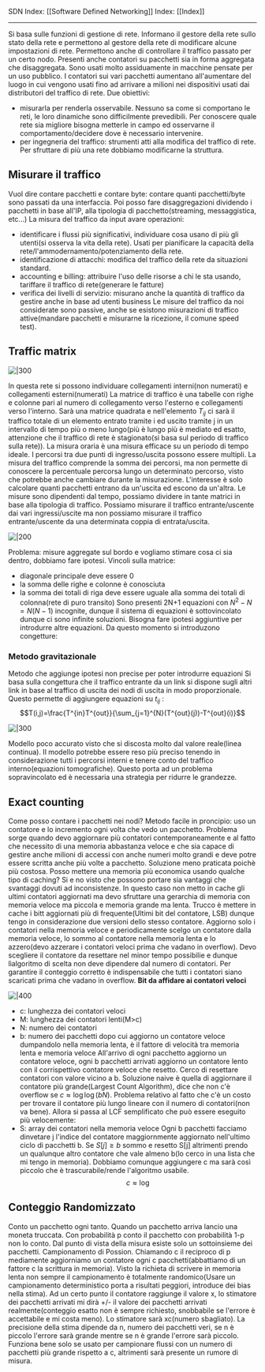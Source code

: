 SDN Index: [[Software Defined Networking]]
Index: [[Index]]

---
Si basa sulle funzioni di gestione di rete. Informano il gestore della rete sullo stato della rete e permettono al gestore della rete di modificare alcune impostazioni di rete. Permettono anche di controllare il traffico passato per un certo nodo.
Presenti anche contatori su pacchetti sia in forma aggregata che disaggregata.
Sono usati molto assiduamente in macchine pensate per un uso pubblico.
I contatori sui vari pacchetti aumentano all'aumentare del luogo in cui vengono usati fino ad arrivare a milioni nei dispositivi usati dai distributori del traffico di rete.
Due obiettivi:
- misurarla per renderla osservabile. Nessuno sa come si comportano le reti, le loro dinamiche sono difficilmente prevedibili. Per conoscere quale rete sia migliore bisogna metterle in campo ed osservarne il comportamento/decidere dove è necessario intervenire.
- per ingegneria del traffico: strumenti atti alla modifica del traffico di rete.
Per sfruttare di più una rete dobbiamo modificarne la struttura. 
## Misurare il traffico
Vuol dire contare pacchetti e contare byte: contare quanti pacchetti/byte sono passati da una interfaccia. Poi posso fare disaggregazioni dividendo i pacchetti in base all'IP, alla tipologia di pacchetto(streaming, messaggistica, etc...)
La misura del traffico da input avare operazioni:
- identificare i flussi più significativi, individuare cosa usano di più gli utenti(si osserva la vita della rete). Usati per pianificare la capacità della rete/l'ammodernamento/potenziamento della rete.
- identificazione di attacchi: modifica del traffico della rete da situazioni standard.
- accounting e billing: attribuire l'uso delle risorse a chi le sta usando, tariffare il traffico di rete(generare le fatture)
- verifica dei livelli di servizio: misurano anche la quantità di traffico da gestire anche in base ad utenti business
Le misure del traffico da noi considerate sono passive, anche se esistono misurazioni di traffico attive(mandare pacchetti e misurarne la ricezione, il comune speed test).
## Traffic matrix

![|300](https://i.imgur.com/yvoLx46.png)

In questa rete si possono individuare collegamenti interni(non numerati) e collegamenti esterni(numerati)
La matrice di traffico è una tabelle con righe e colonne pari al numero di collegamento verso l'esterno e collegamenti verso l'interno. Sarà una matrice quadrata e nell'elemento $T_{ij}$ ci sarà il traffico totale di un elemento entrato tramite i ed uscito tramite j in un intervallo di tempo più o meno lungo(più è lungo più è mediato ed esatto, attenzione che il traffico di rete è stagionato(si basa sul periodo di traffico sulla rete)).
La misura oraria è una misura efficace su un periodo di tempo ideale.
I percorsi tra due punti di ingresso/uscita possono essere multipli. La misura del traffico comprende la somma dei percorsi, ma non permette di conoscere la percentuale percorsa lungo un determinato percorso, visto che potrebbe anche cambiare durante la misurazione.
L'interesse è solo calcolare quanti pacchetti entrano da un'uscita ed escono da un'altra.
Le misure sono dipendenti dal tempo, possiamo dividere in tante matrici in base alla tipologia di traffico. Possiamo misurare il traffico entrante/uscente dai vari ingressi/uscite ma non possiamo misurare il traffico entrante/uscente da una determinata coppia di entrata/uscita.

![|200](https://i.imgur.com/cm3EmOG.png)

Problema: misure aggregate sul bordo e vogliamo stimare cosa ci sia dentro, dobbiamo fare ipotesi. 
Vincoli sulla matrice:
- diagonale principale deve essere 0
- la somma delle righe e colonne è conosciuta
- la somma dei totali di riga deve essere uguale alla somma dei totali di colonna(rete di puro transito)
Sono presenti 2N+1 equazioni con $N^2 - N=N(N-1)$ incognite, dunque il sistema di equazioni è sottovincolato dunque ci sono infinite soluzioni. Bisogna fare ipotesi aggiuntive per introdurre altre equazioni. Da questo momento si introduzono congetture:
### Metodo gravitazionale
Metodo che aggiunge ipotesi non precise per poter introdurre equazioni
Si basa sulla congettura che il traffico entrante da un link si dispone sugli altri link in base al traffico di uscita dei nodi di uscita in modo proporzionale. Questo permette di aggiungere equazioni su $t_{ij}$ : 
$$T(i,j)=\frac{T^{in}T^{out}}{\sum_{j=1}^{N}(T^{out}(j))-T^{out}(i)}$$

![|300](https://i.imgur.com/CRqek0C.png)

Modello poco accurato visto che si discosta molto dal valore reale(linea continua).
Il modello potrebbe essere reso più preciso tenendo in considerazione tutti i percorsi interni e tenere conto del traffico interno(equazioni tomografiche). Questo porta ad un problema sopravincolato ed è necessaria una strategia per ridurre le grandezze.

## Exact counting
Come posso contare i pacchetti nei nodi?
Metodo facile in proncipio: uso un contatore e lo incremento ogni volta che vedo un pacchetto. Problema sorge quando devo aggiornare più contatori contemporaneamente e al fatto che necessito di una memoria abbastanza veloce e che sia capace di gestire anche milioni di accessi con anche numeri molto grandi e deve potre essere scritta anche più volte a pacchetto. Soluzione meno praticata poichè più costosa.
Posso mettere una memoria più economica usando qualche tipo di caching? Si e no visto che possono portare sia vantaggi che svantaggi dovuti ad inconsistenze. In questo caso non metto in cache gli ultimi contatori aggiornati ma devo sfruttare una gerarchia di memoria con memoria veloce ma piccola e memoria grande ma lenta. Trucco è mettere in cache i bitt aggiornati più di frequente(Ultimi bit del contatore, LSB) dunque tengo in considerazione due versioni dello stesso contatore. Aggiorno solo i contatori nella memoria veloce e periodicamente scelgo un contatore dalla memoria veloce, lo sommo al contatore nella memoria lenta e lo azzero(devo azzerare i contatori veloci prima che vadano in overflow). Devo scegliere il contatore da resettare nel minor tempo possibilie e dunque lìalgoritmo di scelta non deve dipendere dal numero di contatori. Per garantire il conteggio corretto è indispensabile che tutti i contatori siano scaricati prima che vadano in overflow. 
**Bit da affidare ai contatori veloci**

![|400](https://i.imgur.com/cbtCBuh.png)

- c: lunghezza dei contatori veloci
- M: lunghezza dei contatori lenti(M>c)
- N: numero dei contatori
- b: numero dei pacchetti dopo cui aggiorno un contatore veloce dumpandolo nella memoria lenta, è il fattore di velocità tra memoria lenta e memoria veloce 
All'arrivo di ogni pacchetto aggiorno un contatore veloce, ogni b pacchetti arrivati aggiorno un contatore lento con il corrispettivo contatore veloce che resetto. Cerco di resettare contatori con valore vicino a b. Soluzione naive è quella di aggiornare il contatore più grande(Largest Count Algorithm), dice che non c'è overflow se $c\approx \log\log(bN)$. Problema relativo al fatto che c'è un costo per trovare il contatore più lungo lineare con il numero di contatori(non va bene). Allora si passa al LCF semplificato che può essere eseguito più velocemente:
- S: array dei contatori nella memoria veloce
Ogni b pacchetti facciamo dinvetare j l'indice del contatore maggiornmente aggiornato nell'ultimo ciclo di pacchetti b. Se  $S[j]\ge b$  sommo e resetto S[j] altrimenti prendo un qualunque altro contatore che vale almeno b(lo cerco in una lista che mi tengo in memoria). Dobbiamo comunque aggiungere c ma sarà così piccolo che è trascurabile/rende l'algoritmo usabile.
$$c\approx\log$$

## Conteggio Randomizzato
Conto un pacchetto ogni tanto.
Quando un pacchetto arriva lancio una moneta truccata. Con probabilità p conto il pacchetto  con probabilità 1-p non lo conto. Dal punto di vista della misura esiste solo un sottoinsieme dei pacchetti. Campionamento di Possion. Chiamando c il reciproco di p mediamente aggiorniamo un contatore ogni c pacchetti(abbattiamo di un fattore c la scrittura in memoria). Visto la richieta di scrivere in memoria lenta non sempre il campionamento è totalmente randomico(Usare un campionamento deterministico porta a risultati peggiori, introduce dei bias nella stima). 
Ad un certo punto il contatore raggiunge il valore x, lo stimatore dei pacchetti arrivati mi dirà +/- il valore dei pacchetti arrivati realmente(conteggio esatto non è sempre richiesto, snobbabile se l'errore è accettabile e mi costa meno). Lo stimatore sarà xc(numero sbagliato). La precisione della stima dipende da n, numero dei pacchetti veri, se n è piccolo l'errore sarà grande mentre se n è grande l'errore sarà piccolo.
Funziona bene solo se usato per campionare flussi con un numero di pacchetti più grande rispetto a c, altrimenti sarà presente un rumore di misura.